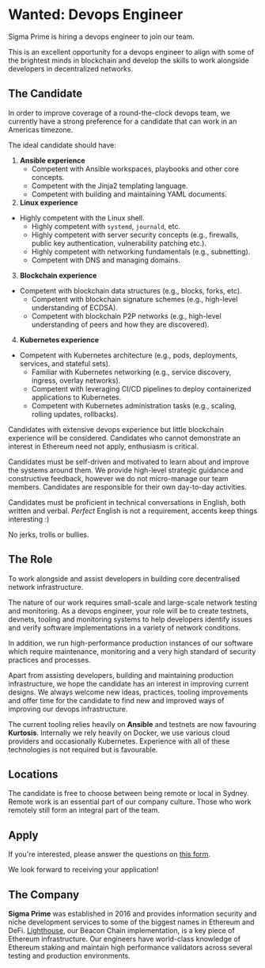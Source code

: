 # Wanted: Devops Engineer

Sigma Prime is hiring a devops engineer to join our team.

This is an excellent opportunity for a devops engineer to align with some of
the brightest minds in blockchain and develop the skills to work alongside
developers in decentralized networks.


## The Candidate

In order to improve coverage of a round-the-clock devops team, we currently
have a strong preference for a candidate that can work in an Americas timezone.

The ideal candidate should have:

1. **Ansible experience**
	- Competent with Ansible workspaces, playbooks and other core concepts.
	- Competent with the Jinja2 templating language.
	- Competent with building and maintaining YAML documents.
2. **Linux experience**
  - Highly competent with the Linux shell.
	- Highly competent with `systemd`, `journald`, etc.
	- Highly competent with server security concepts (e.g., firewalls, public
		key authentication, vulnerability patching etc.).
	- Highly competent with networking fundamentals (e.g., subnetting).
	- Competent with DNS and managing domains.
3. **Blockchain experience**
  - Competent with blockchain data structures (e.g., blocks, forks, etc).
	- Competent with blockchain signature schemes (e.g., high-level
		understanding of ECDSA).
	- Competent with blockchain P2P networks (e.g., high-level understanding of
		peers and how they are discovered).
4. **Kubernetes experience**
  - Competent with Kubernetes architecture (e.g., pods, deployments, services, and stateful sets).
	- Familiar with Kubernetes networking (e.g., service discovery, ingress, overlay networks).
	- Competent with leveraging CI/CD pipelines to deploy containerized applications to Kubernetes.
	- Competent with Kubernetes administration tasks (e.g., scaling, rolling updates, rollbacks).

Candidates with extensive devops experience but little blockchain experience
will be considered. Candidates who cannot demonstrate an interest in Ethereum
need not apply, enthusiasm is critical.

Candidates must be self-driven and motivated to learn about and improve the
systems around them. We provide high-level strategic guidance and constructive
feedback, however we do not micro-manage our team members. Candidates are
responsible for their own day-to-day activities.

Candidates must be proficient in technical conversations in English, both
written and verbal. *Perfect* English is not a requirement, accents keep things
interesting :)

No jerks, trolls or bullies.

## The Role

To work alongside and assist developers in building core decentralised
network infrastructure. 

The nature of our work requires small-scale and large-scale network testing and
monitoring. As a devops engineer, your role will be to create testnets,
devnets, tooling and monitoring systems to help developers identify issues and
verify software implementations in a variety of network conditions. 

In addition, we run high-performance production instances of our software which
require maintenance, monitoring and a very high standard of security practices and
processes.

Apart from assisting developers, building and maintaining production
infrastructure, we hope the candidate has an interest in improving current
designs. We always welcome new ideas, practices, tooling improvements and offer
time for the candidate to find new and improved ways of improving our devops
infrastructure. 

The current tooling relies heavily on **Ansible** and testnets are now favouring
**Kurtosis**. Internally we rely heavily on Docker, we use various cloud
providers and occasionally Kubernetes. Experience with all of these
technologies is not required but is favourable.

## Locations

The candidate is free to choose between being remote or local in Sydney. Remote
work is an essential part of our company culture. Those who work remotely still
form an integral part of the team.

## Apply

If you're interested, please answer the questions on [this
form](https://forms.gle/JscZg1LaAJGzaMEs6).

We look forward to receiving your application!

## The Company

**Sigma Prime** was established in 2016 and provides information security and
niche development services to some of the biggest names in Ethereum and DeFi.
[Lighthouse](https://github.com/sigp/lighthouse), our Beacon Chain
implementation, is a key piece of Ethereum infrastructure. Our engineers have
world-class knowledge of Ethereum staking and maintain high performance
validators across several testing and production environments.

